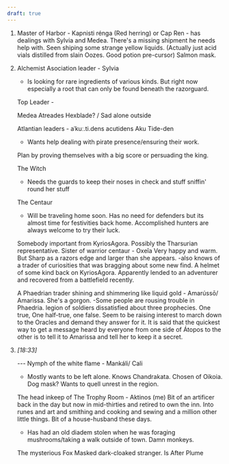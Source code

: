```yaml
---
draft: true
---
```


1. Master of Harbor - Kapnisti rénga (Red herring) or Cap Ren - has dealings with Sylvia and Medea. There's a missing shipment he needs help with. Seen shiping some strange yellow liquids. (Actually just acid vials distilled from slain Oozes. Good potion pre-cursor) Salmon mask. 

4. Alchemist Asociation leader - Sylvia
    
    - Is looking for rare ingredients of various kinds. But right now especially a root that can only be found beneath the razorguard.
    
    Top Leader - 
    
    Medea Atreades Hexblade? / Sad alone outside 
    
    Atlantian leaders - aˈkuː.ti.dens acutidens Aku Tide-den
    
    - Wants help dealing with pirate presence/ensuring their work.
    
    Plan by proving themselves with a big score or persuading the king. 
    
    The Witch
    
    - Needs the guards to keep their noses in check and stuff sniffin' round her stuff
    
    The Centaur
    
    - Will be traveling home soon. Has no need for defenders but its almost time for festivities back home. Accomplished hunters are always welcome to try their luck.
    
    Somebody important from KyriosAgora. Possibly the Tharsurian representative. Sister of warrior centaur - Oxeîa Very happy and warm. But Sharp as a razors edge and larger than she appears. -also knows of a trader of curiosities that was bragging about some new find. A helmet of some kind back on KyriosAgora. Apparently lended to an adventurer and recovered from a battlefield recently.
    
	 A Phaedrian trader shining and shimmering like liquid gold - Amarússō/ Amarissa. She's a gorgon. -Some people are rousing trouble in Phaedria. legion of soldiers dissatisfied about three prophecies. One true, One half-true, one false. Seem to be raising interest to march down to the Oracles and demand they answer for it. It is said that the quickest way to get a message heard by everyone from one side of Átopos to the other is to tell it to Amarissa and tell her to keep it a secret.
    
2. _[_18:33_]_
    
    --- Nymph of the white flame - Mankáli/ Cali
    
    - Mostly wants to be left alone. Knows Chandrakata. Chosen of Oikoia. Dog mask? Wants to quell unrest in the region.
    
    The head inkeep of The Trophy Room - Aktinos (me) Bit of an artificer back in the day but now in mid-thirties and retired to own the inn. Into runes and art and smithing and cooking and sewing and a million other little things. Bit of a house-husband these days.
    
    - Has had an old diadem stolen when he was foraging mushrooms/taking a walk outside of town. Damn monkeys.
    
    The mysterious Fox Masked dark-cloaked stranger. Is After Plume